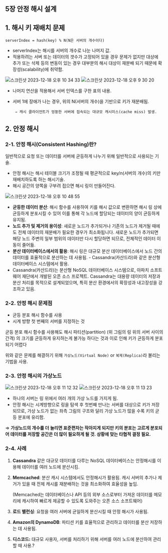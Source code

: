 ## 5장 안정 해시 설계

## 1. 해시 키 재배치 문제

```
serverIndex = hash(key) % N(N은 서버의 개수이다)
```

- serverIndex는 해시를 서버의 개수로 나눈 나머지 값.
- 적용하려는 서버 또는 데이터의 갯수가 고정되어 있을 경우 문제가 없지만 대상에 추가 또는 삭제 등의 변동이 있는 경우 대부분의 해시 대상이 재분배 되기 때문에 확장성(scalability)에 취약함.
  
![스크린샷 2023-12-18 오후 10 34 33](https://github.com/organization-for-study/study-system-design-interview/assets/126097518/1236b723-b583-4dbd-9a04-67034f88e1d0) ![스크린샷 2023-12-18 오후 9 30 20](https://github.com/organization-for-study/study-system-design-interview/assets/126097518/e0cb5390-1350-48f9-8767-77e157466b5a)

- 나머지 연산을 적용해서 서버 인덱스를 구한 표의 내용.
- 서버 1에 장애가 나는 경우, 위의 N(서버의 개수)을 기반으로 키가 재분배됨.

       ⇒ 캐시 클라이언트가 엉뚱한 서버에 접속되는 대규모 캐시미스(cache miss) 발생.

## 2. 안정 해시

### 2-1. 안정 해시(Consistent Hashing)란?

일반적으로 요청 또는 데이터를 서버에 균등하게 나누기 위해 일반적으로 사용되는 기술.

- 안정 해시는 해시 테이블 크기가 조정될 때 평균적으로 key/n(서버의 개수)의 키만 재배치하도록 하는 해시기술.
- 해시 공간의 양쪽을 구부려 접으면 해시 링이 만들어진다.

![스크린샷 2023-12-18 오후 10 48 55](https://github.com/organization-for-study/study-system-design-interview/assets/126097518/23ee92f2-1d07-40e5-92a5-a3e803088bb8)


- **균등한 데이터 분산**: 해시 함수를 사용하여 키를 해시 값으로 변환하면 해시 링 상에 균등하게 분포시킬 수 있어 이를 통해 각 노드에 할당되는 데이터의 양이 균등하게 유지됨.
- **노드 추가 및 제거의 용이성**: 새로운 노드가 추가되거나 기존의 노드가 제거될 때에도 전체 데이터의 재분배가 필요한 경우가 최소화됩니다. 새로운 노드가 추가되면 해당 노드 주변의 일부 범위의 데이터만 다시 할당하면 되므로, 전체적인 데이터 이동이 줄어듦.
- **분산 데이터베이스에서의 활용**: 해시 링은 대규모 분산 데이터베이스에서 노드 간의 데이터를 효율적으로 분산하는 데 사용됨. - Cassandra(카산드라)와 같은 분산형 데이터베이스 시스템에서 활용.
- Cassandra(카산드라)는 분산형 NoSQL 데이터베이스 시스템으로, 아파치 소프트웨어 재단에서 개발된 오픈 소스 프로젝트. Cassandra는 대용량 데이터의 저장과 분산 처리를 목적으로 설계되었으며, 특히 분산 환경에서의 확장성과 내고장성을 강조하고 있음.

### 2-2. 안정 해시 문제점

- 균등 분포 해시 함수를 사용
- 시계 방향 첫 번째의 서버를 지정하는 것

균등 분포 해시 함수를 사용해도 해시 파티션(partition) (위 그림의 링 위의 서버 사이의 간격) 의 크기를 균등하게 유지하는게 불가능 하다는 것과 이로 인해 키가 균등하게 분포되기 어렵다

 위와 같은 문제를 해결하기 위해 `가상노드(Virtual Node)` or `복제(Replica)`라 불리는 기법을 사용.

### 2-3. 안정 해시의 가상노드

![스크린샷 2023-12-18 오후 11 12 32](https://github.com/organization-for-study/study-system-design-interview/assets/126097518/f2c94546-b069-47d1-890c-a456b61ec535) ![스크린샷 2023-12-18 오후 11 13 23](https://github.com/organization-for-study/study-system-design-interview/assets/126097518/6d1b4484-dcc8-4e76-bee7-e2cd3c585bb9)

- 하나의 서버는 링 위에서 여러 개의 가상 노드를 가지게 됨.
- 안정 해시는 시계방향으로 링을 탐색 후 첫번째 만나는 서버를 대상으로 키가 저장되므로, 가상 노드가 없는 좌측 그림의 구조와 달리 가상 노드가 많을 수록 키의 균등 분포에 유리함.

⇒ **가상노드의 개수를 더 늘리면 표준편차는 작아지게 되지만 키의 분포는 고르게 분포되어 데이터를 저장할 공간은 더 많이 필요하게 될 것. 상황에 맞는 타협적 결정 필요.**

### 2-4. 사례

1. **Cassandra** 같은 대규모 데이터를 다루는 NoSQL 데이터베이스는 안정해시를 이용해 데이터를 여러 노드에 분산시킴. 
2. **Memcached**: 분산 캐시 시스템에서도 안정해시가 활용됨. 캐시 서버의 추가나 제거가 있을 때 전체 캐시를 재분배하는 것을 최소화하여 효율성을 높임. 
    
      (Memcached는 데이터베이스나 API 등의 외부 소스로부터 가져온 데이터를 메모리에 캐시하여 빠르게 제공할 수 있도록 도와주는 오픈 소스 소프트웨어)
    
3. **로드 밸런싱**: 요청을 여러 서버에 균일하게 분산시킬 때 안정 해시가 사용됨.
4.  **Amazon의 DynamoDB**: 파티션 키를 효율적으로 관리하고 데이터를 분산 저장하는 데 사용됨.
5. **디스코드:** 대규모 사용자, 서버를 처리하기 위해 서버를 여러 노드에 분산하여 관리할 때 사용.?
